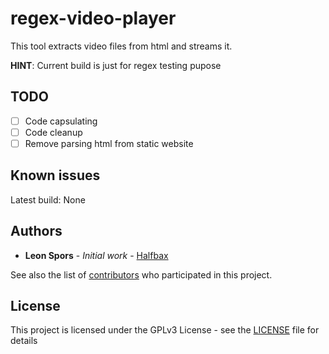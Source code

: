 
# regex-video-player

This tool extracts video files from html and streams it.

**HINT**: Current build is just for regex testing pupose


 ## TODO
- [ ] Code capsulating
- [ ] Code cleanup
- [ ] Remove parsing html from static website 
  
## Known issues
Latest build: None
  

## Authors

*  **Leon Spors** - *Initial work* - [Halfbax](https://github.com/halfbax)

See also the list of [contributors](https://github.com/your/project/contributors) who participated in this project.


## License

This project is licensed under the GPLv3 License - see the [LICENSE](LICENSE) file for details
